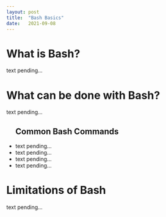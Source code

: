 ```yaml
---
layout: post
title:  "Bash Basics"
date:   2021-09-08 
---
```

<html>
<head>
<meta charset="utf-8">
<title>Bash Basics</title>
<style></style>
</head>
<body>

<h1> What is Bash?</h1>
    <p>text pending...</p>
<h1>What can be done with Bash?</h1>
    <p>text pending...</p>
        <ul> <h2> Common Bash Commands</h2>
            <li>text pending...</li>
            <li>text pending...</li>
            <li>text pending...</li>
            <li>text pending...</li>
        </ul>
<h1>Limitations of Bash</h1>
    <p>text pending...</p>
</body>
</html>
